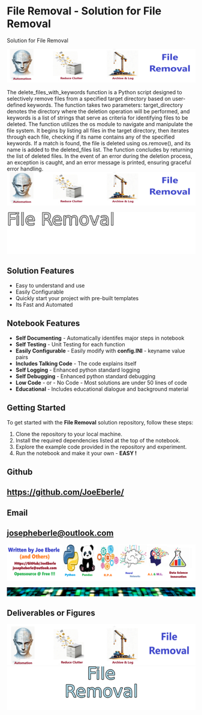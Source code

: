 
# File Removal - Solution for File Removal
Solution for File Removal

![Image image_filename](code.png)

The delete_files_with_keywords function is a Python script designed to selectively remove files from 
a specified target directory based on user-defined keywords. The function takes two parameters: 
target_directory denotes the directory where the deletion operation will be performed, and keywords 
is a list of strings that serve as criteria for identifying files to be deleted. 
The function utilizes the os module to navigate and manipulate the file system. 
It begins by listing all files in the target directory, then iterates through each file, 
checking if its name contains any of the specified keywords. 
If a match is found, the file is deleted using os.remove(), and its name is added to the deleted_files list. 
The function concludes by returning the list of deleted files. 
In the event of an error during the deletion process, an exception is caught, 
and an error message is printed, ensuring graceful error handling.
![Image image_filename](sample.png)

![Image image_filename](solution_sign.png)

## Solution Features
- Easy to understand and use  
- Easily Configurable 
- Quickly start your project with pre-built templates
- Its Fast and Automated

## Notebook Features
- **Self Documenting** - Automatically identifes major steps in notebook 
- **Self Testing** - Unit Testing for each function
- **Easily Configurable** - Easily modify with **config.INI** - keyname value pairs
- **Includes Talking Code** - The code explains itself 
- **Self Logging** - Enhanced python standard logging   
- **Self Debugging** - Enhanced python standard debugging
- **Low Code** - or - No Code  - Most solutions are under 50 lines of code
- **Educational** - Includes educational dialogue and background material
    
## Getting Started
To get started with the **File Removal** solution repository, follow these steps:
1. Clone the repository to your local machine.
2. Install the required dependencies listed at the top of the notebook.
3. Explore the example code provided in the repository and experiment.
4. Run the notebook and make it your own - **EASY !**
    

## Github    
## https://github.com/JoeEberle/ 

## Email 
## josepheberle@outlook.com 

    
![Developer](developer.png)

![Brand](brand.png)
    
## Deliverables or Figures
 ![additional_image](file_removal.png)  <br>![additional_image](solution_stacked_sign.png)  <br>
    
